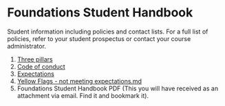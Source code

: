 # Foundations Student Handbook

Student information including policies and contact lists. For a full list of policies, refer to your student prospectus or contact your course administrator.

1. [Three pillars](three-pillars.md)  
2. [Code of conduct](code-of-conduct.md)  
3. [Expectations](expectations.md)
4. [Yellow Flags - not meeting expectations.md](yellow-flags.md) 
5. Foundations Student Handbook PDF 
(This you will have received as an attachment via email.  Find it and bookmark it).


